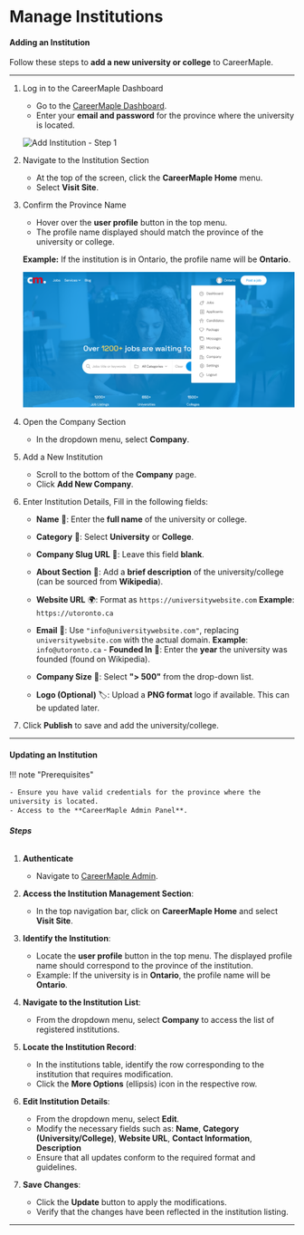 # Manage Institutions

#### Adding an Institution

Follow these steps to **add a new university or college** to CareerMaple.

---

1.  Log in to the CareerMaple Dashboard

    - Go to the [CareerMaple Dashboard](https://board.careermaple.com/dashboard/employer).
    - Enter your **email and password** for the province where the university is located.

    ![Add Institution - Step 1](../../../images/add_inst/step1.png)

2.  Navigate to the Institution Section

    - At the top of the screen, click the **CareerMaple Home** menu.
    - Select **Visit Site**.

3.  Confirm the Province Name

    - Hover over the **user profile** button in the top menu.
    - The profile name displayed should match the province of the university or college.

    **Example:** If the institution is in Ontario, the profile name will be **Ontario**.

    ![Add Institution - Step 2](../../../images/add_inst/step2.png)

4.  Open the Company Section

    - In the dropdown menu, select **Company**.

5.  Add a New Institution

    - Scroll to the bottom of the **Company** page.
    - Click **Add New Company**.

6.  Enter Institution Details, Fill in the following fields:

    - **Name** 🏫: Enter the **full name** of the university or college.
    - **Category** 📌: Select **University** or **College**.
    - **Company Slug URL** 🔗: Leave this field **blank**.
    - **About Section** 📝: Add a **brief description** of the university/college (can be sourced from **Wikipedia**).
    - **Website URL** 🌍: Format as `https://universitywebsite.com` **Example**: `https://utoronto.ca`

    - **Email** 📧: Use `"info@universitywebsite.com"`, replacing `universitywebsite.com` with the actual domain. **Example**: `info@utoronto.ca` - **Founded In** 📅: Enter the **year** the university was founded (found on Wikipedia).
    - **Company Size** 👥: Select **"> 500"** from the drop-down list.
    - **Logo (Optional)** 🏷: Upload a **PNG format** logo if available. This can be updated later.

7.  Click **Publish** to save and add the university/college.

---

#### Updating an Institution

!!! note "Prerequisites"

    - Ensure you have valid credentials for the province where the university is located.
    - Access to the **CareerMaple Admin Panel**.

###### **Steps**

1.  **Authenticate**

    - Navigate to [CareerMaple Admin](https://board.careermaple.com/dashboard/employer/).

2.  **Access the Institution Management Section**:

    - In the top navigation bar, click on **CareerMaple Home** and select **Visit Site**.

3.  **Identify the Institution**:

    - Locate the **user profile** button in the top menu. The displayed profile name should correspond to the province of the institution.
    - Example: If the university is in **Ontario**, the profile name will be **Ontario**.

4.  **Navigate to the Institution List**:

    - From the dropdown menu, select **Company** to access the list of registered institutions.

5.  **Locate the Institution Record**:

    - In the institutions table, identify the row corresponding to the institution that requires modification.
    - Click the **More Options** (ellipsis) icon in the respective row.

6.  **Edit Institution Details**:

    - From the dropdown menu, select **Edit**.
    - Modify the necessary fields such as: **Name**, **Category (University/College)**, **Website URL**, **Contact Information**, **Description**
    - Ensure that all updates conform to the required format and guidelines.

7.  **Save Changes**:
    - Click the **Update** button to apply the modifications.
    - Verify that the changes have been reflected in the institution listing.

---
